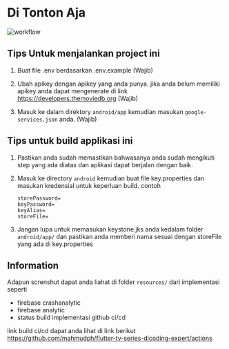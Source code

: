 # Di Tonton Aja
![workflow](https://github.com/mahmudph/flutter-tv-series-dicoding-expert/actions/workflows/test.yml/badge.svg?branch=submission-2)
## Tips Untuk menjalankan project ini

1. Buat file .env berdasarkan .env.example (Wajib)
2. Ubah apikey dengan apikey yang anda punya. jika anda belum memiliki apikey anda dapat mengenerate di link https://developers.themoviedb.org (Wajib)

3. Masuk ke dalam direktory `android/app` kemudian masukan `google-services.json` anda. (Wajib)

## Tips untuk build applikasi ini

1. Pastikan anda sudah memastikan bahwasanya anda sudah mengikuti step yang ada diatas dan aplikasi dapat berjalan dengan baik.

2. Masuk ke directory `android` kemudian buat file key.properties dan masukan kredensial untuk keperluan build. contoh

   ```grovy
   storePassword=
   keyPassword=
   keyAlias=
   storeFile=
   ```

3. Jangan lupa untuk memasukan keystone.jks anda kedalam folder `android/app/` dan pastikan anda memberi nama sesuai dengan storeFile yang ada di key.properties

## Information

Adapun screnshut dapat anda liahat di folder `resources/` dari implementasi seperti

- firebase crashanalytic
- firebase analytic
- status build implementasi github ci/cd

link build ci/cd dapat anda lihat di link berikut
https://github.com/mahmudph/flutter-tv-series-dicoding-expert/actions
